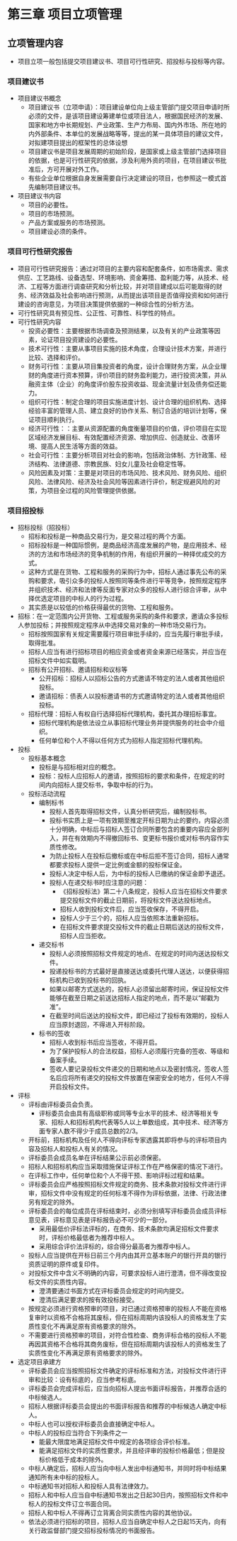 # 第三章 项目立项管理

## 立项管理内容

- 项目立项一般包括提交项目建议书、项目可行性研究、招投标与投标等内容。

### 项目建议书

- 项目建议书概念
	- 项目建议书（立项申请）：项目建设单位向上级主管部门提交项目申请时所必须的文件，是该项目建设筹建单位或项目法人，根据国民经济的发展、国家和地方中长期规划、产业政策、生产力布局、国内外市场、所在地的内外部条件、本单位的发展战略等等，提出的某一具体项目的建议文件，对拟建项目提出的框架性的总体设想
	- 项目建议书是项目发展周期的初始阶段，是国家或上级主管部门选择项目的依据，也是可行性研究的依据，涉及利用外资的项目，在项目建议书批准后，方可开展对外工作。
	- 有些企业单位根据自身发展需要自行决定建设的项目，也参照这一模式首先编制项目建议书。
- 项目建议书内容
	- 项目的必要性。
	- 项目的市场预测。
	- 产品方案或服务的市场预测。
	- 项目建设必须的条件。

### 项目可行性研究报告

- 项目可行性研究报告：通过对项目的主要内容和配套条件，如市场需求、需求供应、工艺路线、设备选型、环境影响、资金筹措、盈利能力等，从技术、经济、工程等方面进行调查研究和分析比较，并对项目建成以后可能取得的财务、经济效益及社会影响进行预测，从而提出该项目是否值得投资和如何进行建设的咨询意见，为项目决策提供依据的一种综合性的分析方法。
- 可行性研究具有预见性、公正性、可靠性、科学性的特点。
- 可行性研究内容
	- 投资必要性：主要根据市场调查及预测结果，以及有关的产业政策等因素，论证项目投资建设的必要性。
	- 技术可行性：主要从事项目实施的技术角度，合理设计技术方案，并进行比较、选择和评价。
	- 财务可行性：主要从项目集投资者的角度，设计合理财务方案，从企业理财的角度进行资本预算，评价项目的财务盈利能力，进行投资决策，并从融资主体（企业）的角度评价股东投资收益、现金流量计划及债务偿还能力。
	- 组织可行性：制定合理的项目实施进度计划、设计合理的组织机构、选择经验丰富的管理人员、建立良好的协作关系、制订合适的培训计划等，保证项目顺利执行。
	- 经济可行性：：主要从资源配置的角度衡量项目的价值，评价项目在实现区域经济发展目标、有效配置经济资源、增加供应、创造就业、改善环境、提高人民生活等方面的效益。
	- 社会可行性：主要分析项目对社会的影响，包括政治体制、方针政策、经济结构、法律道德、宗教民族、妇女儿童及社会稳定性等。
	- 风险因素及对策：主要是对项目的市场风险、技术风险、财务风险、组织风险、法律风险、经济及社会风险等因素进行评价，制定规避风险的对策，为项目全过程的风险管理提供依据。

### 项目招投标

- 招标投标（招投标）
	- 招标和投标是一种商品交易行为，是交易过程的两个方面。
	- 招标投标是一种国际惯例，是商品经济高度发展的产物，是应用技术、经济的方法和市场经济的竞争机制的作用，有组织开展的一种择优成交的方式。
	- 这种方式是在货物、工程和服务的采购行为中，招标人通过事先公布的采购和要求，吸引众多的投标人按照同等条件进行平等竞争，按照规定程序并组织技术、经济和法律等反面专家对众多的投标人进行综合评审，从中择优选定项目的中标人的行为过程。
	- 其实质是以较低的价格获得最优的货物、工程和服务。
- 招标：在一定范围内公开货物、工程或服务采购的条件和要求，邀请众多投标人参加投标；并按照规定程序从中选择交易对象的一种市场交易行为。
	- 招标按照国家有关规定需要履行项目审批手续的，应当先履行审批手续，取得批准。
	- 招标人应当有进行招标项目的相应资金或者资金来源已经落实，并应当在招标文件中如实载明。
	- 招标有公开招标、邀请招标和议标等
		- 公开招标：招标人以招标公告的方式邀请不特定的法人或者其他组织投标。
		- 邀请招标：债表人以投标邀请书的方式邀请特定的法人或者其他组织投标。
	- 招标代理：招标人有权自行选择招标代理机构，委托其办理招标事宜。
		- 招标代理机构是依法设立从事招标代理业务并提供服务的社会中介组织。
		- 任何单位和个人不得以任何方式为招标人指定招标代理机构。
- 投标
	- 投标基本概念
		- 投标是与招标相对应的概念。
		- 投标：投标人应招标人的邀请，按照招标的要求和条件，在规定的时间内向招标人提交标书，争取中标的行为。
	- 投标活动流程
		- 编制标书
			- 投标人首先取得招标文件，认真分析研究后，编制投标书。
			- 投标书实质上是一项有效期至推定开标日期为止的要约，内容必须十分明确，中标后与招标人签订合同所要包含的重要内容应全部列入，并在有效期内不得撤回标书、变更标书报价或对标书内容作实质性修改。
			- 为防止投标人在投标后撤标或在中标后拒不签订合同，招标人通常都要求投标人提供一定比例或金额的投标保证金。
			- 投标人决定中标人后，为中标的投标人已缴纳的保证金即予退还。
			- 投标人在递交标书时应注意的问题：
				- 《招标投标法》第二十八条规定，投标人应当在招标文件要求提交投标文件的截止日期前，将投标文件送达投标地点。
				- 招标人收到投标文件后，应当签收保存，不得开启。
				- 投标人少于三个的，招标人应当依照本法重新招标。
				- 在招标文件要求提交投标文件的截止日期后送达的投标文件，招标人应当拒收。
		- 递交标书
			- 投标人必须按照招标文件规定的地点、在规定的时间内送达投标文件。
			- 投递投标书的方式最好是直接送达或委托代理人送达，以便获得招标机构已收到投标书的回执。
			- 如果以邮寄方式送达的，投标人必须留出邮寄时间，保证投标文件能够在截至日期之前送达招标人指定的地点，而不是以“邮戳为准”。
			- 在截至时间后送达的投标文件，即已经过了投标有效期的，投标人应当原封退回，不得进入开标阶段。
		- 标书的签收
			- 招标人收到标书后应当签收，不得开启。
			- 为了保护投标人的合法权益，招标人必须履行完备的签收、等级和备案手续。
			- 签收人要记录投标文件递交的日期和地点以及密封情况，签收人签名后应将所有递交的投标文件放置在保密安全的地方，任何人不得开启投标文件。
- 评标
	- 评标由评标委员会负责。
		- 评标委员会由具有高级职称或同等专业水平的技术、经济等相关专家、招标人和招标机构代表等5人以上单数组成，其中技术、经济等方面专家人数不得少于成员总数的2/3。
	- 开标前，招标机构及任何人不得向评标专家透露其即将参与的评标项目内容及招标人和投标人有关的情况。
	- 评标委员会成员名单在评标结果公示前必须保密。
	- 招标人和招标机构应当采取措施保证评标工作在严格保密的情况下进行。
	- 在评标工作中，任何单位和个人不得干预、影响评标过程和结果。
	- 评标委员会应严格按照招标文件规定的商务、技术条款对投标文件进行评审，招标文件中没有规定的任何标准不得作为评标依据，法律、行政法律另有规定的除外。
	- 评标委员会的每位成员在评标结束时，必须分别填写评标委员会成员评标意见表，评标意见表是评标报告必不可少的一部分。
		- 采用最低价评标法评标的，在商务、技术条款均满足招标文件要求时，评标价格最低者为推荐中标人。
		- 采用综合评价法评标的，综合得分最高者为推荐中标人。
	- 投标人应当提供在开标日前三个月内由其开立基本账户的银行开具的银行资质证明的原件或复印件。
	- 对投标文件中含义不明确的内容，可要求投标人进行澄清，但不得改变投标文件的实质性内容。
		- 澄清要通过书面方式在评标委员会规定的时间内提交。
		- 澄清后满足要求的按有效投标接受。
	- 按规定必须进行资格预审的项目，对已通过资格预审的投标人不能在资格复审时以资格不合格将其废标，但在招标周期内该投标人的资格发生了实质性变化不再满足原有资格要求的除外。
	- 不需要进行资格预审的项目，对符合性检查、商务评标合格的投标人不能再因其资格不合格将其商务废标，但在招标周期内该投标人的资格发生了实质性变化不再满足原有资格要求的除外。
- 选定项目承建方
	- 评标委员会应当按照招标文件确定的评标标准和方法，对投标文件进行评审和比较：设有标底的，应当参考标底。
	- 评标委员会完成评标后，应当向招标人提出书面评标报告，并推荐合适的中标候选人。
	- 招标人根据评标委员会提出的书面评标报告和推荐的中标候选人确定中标人。
	- 中标人也可以授权评标委员会直接确定中标人。
	- 中标人的投标应当符合下列条件之一
		- 能最大限度地满足招标文件中规定的各项综合评价标准。
		- 能满足招标文件的实质性要求，并且经评审的投标价格最低；但是投标价格低于成本的除外。
	- 中标人确定后，招标人应当向中标人发出中标通知书，并同时将中标结果通知所有未中标的投标人。
	- 中标通知书对招标人和投标人具有法律效力。
	- 招标人和中标人应当自中标通知书发出之日起30日内，按照招标文件和中标人的投标文件订立书面合同。
	- 招标人和中标人不得再订立背离合同实质性内容的其他协议。
	- 依法必须进行招标的项目，招标人应当自确定中标人之日起15天内，向有关行政监督部门提交招标投标情况的书面报告。